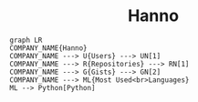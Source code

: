 <h1 align="center">Hanno</h1>

```mermaid
graph LR
COMPANY_NAME{Hanno}
COMPANY_NAME ---> U{Users} ---> UN[1]
COMPANY_NAME ---> R{Repositories} ---> RN[1]
COMPANY_NAME ---> G{Gists} ---> GN[2]
COMPANY_NAME ---> ML{Most Used<br>Languages}
ML --> Python[Python]
```
